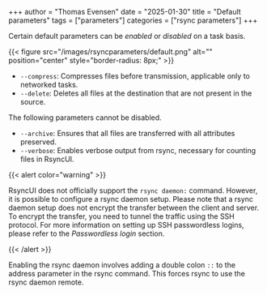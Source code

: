+++
author = "Thomas Evensen"
date = "2025-01-30"
title =  "Default parameters"
tags = ["parameters"]
categories = ["rsync parameters"]
+++

Certain default parameters can be *enabled* or *disabled* on a task basis.

{{< figure src="/images/rsyncparameters/default.png" alt="" position="center" style="border-radius: 8px;" >}}

- `--compress`: Compresses files before transmission, applicable only to networked tasks.
- `--delete`: Deletes all files at the destination that are not present in the source.

The following parameters cannot be disabled.

- `--archive`: Ensures that all files are transferred with all attributes preserved.
- `--verbose`: Enables verbose output from rsync, necessary for counting files in RsyncUI.

{{< alert color="warning" >}}

RsyncUI does not officially support the `rsync daemon:` command. However, it is possible to configure a rsync daemon setup.
Please note that a rsync daemon setup does not encrypt the transfer between the client and server.
To encrypt the transfer, you need to tunnel the traffic using the SSH protocol. For more information on setting up
SSH passwordless logins, please refer to the  *Passwordless login* section.

{{< /alert >}}

Enabling the rsync daemon involves adding a double colon `::` to the address parameter in the rsync command.
This forces rsync to use the rsync daemon remote.
